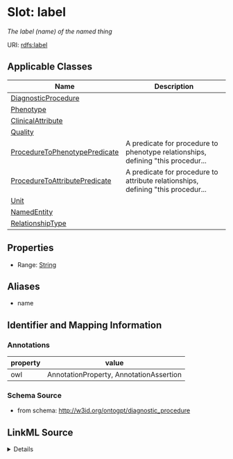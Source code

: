 # Slot: label
_The label (name) of the named thing_


URI: [rdfs:label](rdfs:label)



<!-- no inheritance hierarchy -->




## Applicable Classes

| Name | Description |
| --- | --- |
[DiagnosticProcedure](DiagnosticProcedure.md) | 
[Phenotype](Phenotype.md) | 
[ClinicalAttribute](ClinicalAttribute.md) | 
[Quality](Quality.md) | 
[ProcedureToPhenotypePredicate](ProcedureToPhenotypePredicate.md) | A predicate for procedure to phenotype relationships, defining "this procedur...
[ProcedureToAttributePredicate](ProcedureToAttributePredicate.md) | A predicate for procedure to attribute relationships, defining "this procedur...
[Unit](Unit.md) | 
[NamedEntity](NamedEntity.md) | 
[RelationshipType](RelationshipType.md) | 






## Properties

* Range: [String](String.md)





## Aliases


* name



## Identifier and Mapping Information





### Annotations

| property | value |
| --- | --- |
| owl | AnnotationProperty, AnnotationAssertion |



### Schema Source


* from schema: http://w3id.org/ontogpt/diagnostic_procedure




## LinkML Source

<details>
```yaml
name: label
annotations:
  owl:
    tag: owl
    value: AnnotationProperty, AnnotationAssertion
description: The label (name) of the named thing
from_schema: http://w3id.org/ontogpt/diagnostic_procedure
aliases:
- name
rank: 1000
slot_uri: rdfs:label
alias: label
owner: NamedEntity
domain_of:
- NamedEntity
range: string

```
</details>